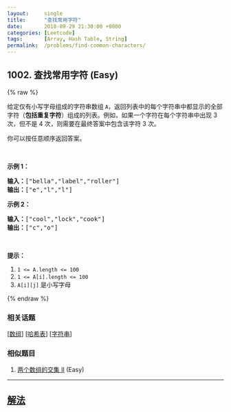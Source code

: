 ```yaml
---
layout:     single
title:      "查找常用字符"
date:       2018-09-29 21:30:00 +0800
categories: [Leetcode]
tags:       [Array, Hash Table, String]
permalink:  /problems/find-common-characters/
---
```


## 1002. 查找常用字符 (Easy)

{% raw %}

<p>给定仅有小写字母组成的字符串数组 <code>A</code>，返回列表中的每个字符串中都显示的全部字符（<strong>包括重复字符</strong>）组成的列表。例如，如果一个字符在每个字符串中出现 3 次，但不是 4 次，则需要在最终答案中包含该字符 3 次。</p>

<p>你可以按任意顺序返回答案。</p>

<p>&nbsp;</p>

<p><strong>示例 1：</strong></p>

<pre><strong>输入：</strong>[&quot;bella&quot;,&quot;label&quot;,&quot;roller&quot;]
<strong>输出：</strong>[&quot;e&quot;,&quot;l&quot;,&quot;l&quot;]
</pre>

<p><strong>示例 2：</strong></p>

<pre><strong>输入：</strong>[&quot;cool&quot;,&quot;lock&quot;,&quot;cook&quot;]
<strong>输出：</strong>[&quot;c&quot;,&quot;o&quot;]
</pre>

<p>&nbsp;</p>

<p><strong>提示：</strong></p>

<ol>
	<li><code>1 &lt;= A.length &lt;= 100</code></li>
	<li><code>1 &lt;= A[i].length &lt;= 100</code></li>
	<li><code>A[i][j]</code> 是小写字母</li>
</ol>

{% endraw %}

### 相关话题
  [[数组](https://github.com/openset/leetcode/tree/master/tag/array/README.md)]
  [[哈希表](https://github.com/openset/leetcode/tree/master/tag/hash-table/README.md)]
  [[字符串](https://github.com/openset/leetcode/tree/master/tag/string/README.md)]

### 相似题目
  1. [两个数组的交集 II](/problems/intersection-of-two-arrays-ii) (Easy)

---

## [解法](https://github.com/openset/leetcode/tree/master/problems/find-common-characters)
